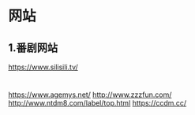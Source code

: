 网站
====
1.番剧网站
-----
https://www.silisili.tv/
#
https://www.agemys.net/
http://www.zzzfun.com/
http://www.ntdm8.com/label/top.html
https://ccdm.cc/
